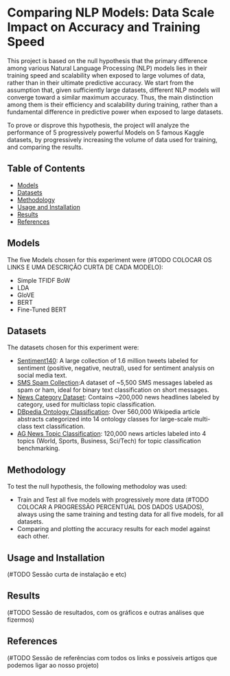 # Comparing NLP Models: Data Scale Impact on Accuracy and Training Speed

This project is based on the null hypothesis that the primary difference among various Natural Language Processing (NLP) models lies in their training speed and scalability when exposed to large volumes of data, rather than in their ultimate predictive accuracy. We start from the assumption that, given sufficiently large datasets, different NLP models will converge toward a similar maximum accuracy. Thus, the main distinction among them is their efficiency and scalability during training, rather than a fundamental difference in predictive power when exposed to large datasets.

To prove or disprove this hypothesis, the project will analyze the performance of 5 progressively powerful Models on 5 famous Kaggle datasets, by progressively increasing the volume of data used for training, and comparing the results.

## Table of Contents
- [Models](#models)
- [Datasets](#datasets)
- [Methodology](#methodology)
- [Usage and Installation](#usage-and-installation)
- [Results](#results)
- [References](#references)

## Models
The five Models chosen for this experiment were (#TODO COLOCAR OS LINKS E UMA DESCRIÇÃO CURTA DE CADA MODELO):
- Simple TFIDF BoW
- LDA
- GloVE
- BERT
- Fine-Tuned BERT

## Datasets

The datasets chosen for this experiment were:
- [Sentiment140](https://www.kaggle.com/kazanova/sentiment140): A large collection of 1.6 million tweets labeled for sentiment (positive, negative, neutral), used for sentiment analysis on social media text.
- [SMS Spam Collection](https://www.kaggle.com/uciml/sms-spam-collection-dataset):A dataset of ~5,500 SMS messages labeled as spam or ham, ideal for binary text classification on short messages.
- [News Category Dataset](https://www.kaggle.com/rmisra/news-category-dataset): Contains ~200,000 news headlines labeled by category, used for multiclass topic classification.
- [DBpedia Ontology Classification](https://www.kaggle.com/dbpedia/ontology-classification): Over 560,000 Wikipedia article abstracts categorized into 14 ontology classes for large-scale multi-class text classification.
- [AG News Topic Classification](https://www.kaggle.com/agnews/ag-news): 120,000 news articles labeled into 4 topics (World, Sports, Business, Sci/Tech) for topic classification benchmarking.

## Methodology

To test the null hypothesis, the following methodoloy was used:
- Train and Test all five models with progressively more data (#TODO COLOCAR A PROGRESSÃO PERCENTUAL DOS DADOS USADOS), always using the same training and testing data for all five models, for all datasets.
- Comparing and plotting the accuracy results for each model against each other.

## Usage and Installation
(#TODO Sessão curta de instalação e etc)

## Results
(#TODO Sessão de resultados, com os gráficos e outras análises que fizermos)

## References
(#TODO Sessão de referências com todos os links e possíveis artigos que podemos ligar ao nosso projeto)